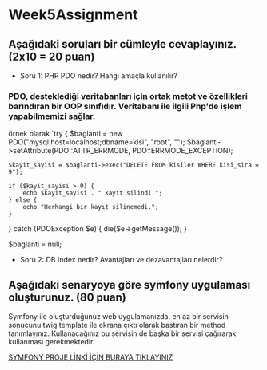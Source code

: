 # Week5Assignment

## Aşağıdaki soruları bir cümleyle cevaplayınız. (2x10 = 20 puan)
- Soru 1: PHP PDO nedir? Hangi amaçla kullanılır?
### PDO, desteklediği veritabanları için ortak metot ve özellikleri barındıran bir OOP sınıfıdır. Veritabanı ile ilgili Php'de işlem yapabilmemizi sağlar.
örnek olarak `try {
    $baglanti = new PDO("mysql:host=localhost;dbname=kisi", "root", "");
    $baglanti->setAttribute(PDO::ATTR_ERRMODE, PDO::ERRMODE_EXCEPTION);

    $kayit_sayisi = $baglanti->exec("DELETE FROM kisiler WHERE kisi_sira = 9");

    if ($kayit_sayisi > 0) {
        echo $kayit_sayisi . " kayıt silindi.";
    } else {
        echo "Herhangi bir kayıt silinemedi.";
    }

} catch (PDOException $e) {
    die($e->getMessage());
}

$baglanti = null;`

- Soru 2: DB Index nedir? Avantajları ve dezavantajları nelerdir?

## Aşağıdaki senaryoya göre symfony uygulaması oluşturunuz. (80 puan)
Symfony ile oluşturduğunuz web uygulamanızda, en az bir servisin sonucunu twig template ile ekrana çıktı olarak bastıran bir method tanımlayınız. Kullanacağınız bu servisin de başka bir servisi çağırarak kullanması gerekmektedir.

[SYMFONY PROJE LİNKİ İÇİN BURAYA TIKLAYINIZ](https://github.com/Blackcloud00/week5homework)

